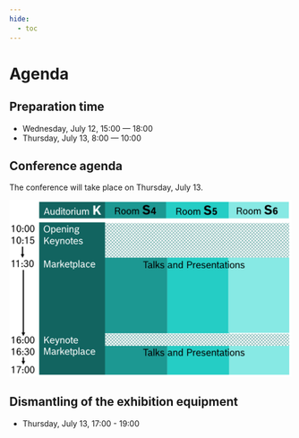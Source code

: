 ```yaml
---
hide:
  - toc
---
```


# Agenda

## Preparation time

- Wednesday, July 12, 15:00  — 18:00
- Thursday, July 13, 8:00 — 10:00

## Conference agenda

The conference will take place on Thursday, July 13.

![Conference program](images/program_image.svg)

## Dismantling of the exhibition equipment

- Thursday, July 13, 17:00 - 19:00